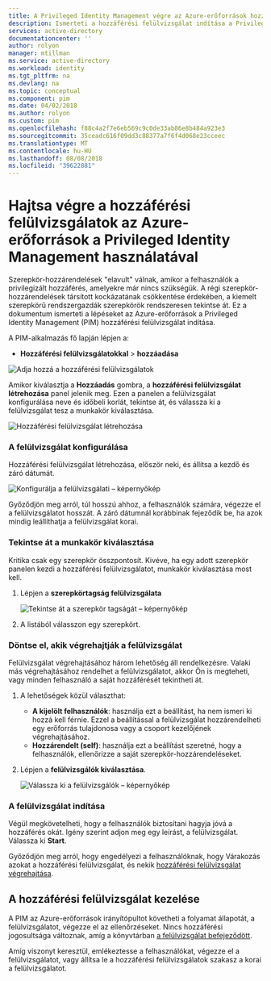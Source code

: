 ```yaml
---
title: A Privileged Identity Management végre az Azure-erőforrások hozzáférési felülvizsgálatok |} A Microsoft Docs
description: Ismerteti a hozzáférési felülvizsgálat indítása a Privileged Identity Management az Azure-erőforrások
services: active-directory
documentationcenter: ''
author: rolyon
manager: mtillman
ms.service: active-directory
ms.workload: identity
ms.tgt_pltfrm: na
ms.devlang: na
ms.topic: conceptual
ms.component: pim
ms.date: 04/02/2018
ms.author: rolyon
ms.custom: pim
ms.openlocfilehash: f88c4a2f7e6eb569c9c0de33ab86e8b484a923e3
ms.sourcegitcommit: 35ceadc616f09dd3c88377a7f6f4d068e23cceec
ms.translationtype: MT
ms.contentlocale: hu-HU
ms.lasthandoff: 08/08/2018
ms.locfileid: "39622881"
---
```

# <a name="perform-access-reviews-in-azure-resources-by-using-privileged-identity-management"></a>Hajtsa végre a hozzáférési felülvizsgálatok az Azure-erőforrások a Privileged Identity Management használatával
Szerepkör-hozzárendelések "elavult" válnak, amikor a felhasználók a privilegizált hozzáférés, amelyekre már nincs szükségük. A régi szerepkör-hozzárendelések társított kockázatának csökkentése érdekében, a kiemelt szerepkörű rendszergazdák szerepkörök rendszeresen tekintse át. Ez a dokumentum ismerteti a lépéseket az Azure-erőforrások a Privileged Identity Management (PIM) hozzáférési felülvizsgálat indítása.

A PIM-alkalmazás fő lapján lépjen a:

* **Hozzáférési felülvizsgálatokkal** > **hozzáadása**

![Adja hozzá a hozzáférési felülvizsgálatok](media/azure-pim-resource-rbac/rbac-access-review-home.png)

Amikor kiválasztja a **Hozzáadás** gombra, a **hozzáférési felülvizsgálat létrehozása** panel jelenik meg. Ezen a panelen a felülvizsgálat konfigurálása neve és időbeli korlát, tekintse át, és válassza ki a felülvizsgálat tesz a munkakör kiválasztása.

![Hozzáférési felülvizsgálat létrehozása](media/azure-pim-resource-rbac/rbac-create-access-review.png)

### <a name="configure-the-review"></a>A felülvizsgálat konfigurálása
Hozzáférési felülvizsgálat létrehozása, először neki, és állítsa a kezdő és záró dátumát.

![Konfigurálja a felülvizsgálati – képernyőkép](media/azure-pim-resource-rbac/rbac-access-review-setting-1.png)

Győződjön meg arról, túl hosszú ahhoz, a felhasználók számára, végezze el a felülvizsgálatot hosszát. A záró dátumnál korábbinak fejeződik be, ha azok mindig leállíthatja a felülvizsgálat korai.

### <a name="choose-a-role-to-review"></a>Tekintse át a munkakör kiválasztása
Kritika csak egy szerepkör összpontosít. Kivéve, ha egy adott szerepkör panelen kezdi a hozzáférési felülvizsgálatot, munkakör kiválasztása most kell.

1. Lépjen a **szerepkörtagság felülvizsgálata**
   
    ![Tekintse át a szerepkör tagságát – képernyőkép](media/azure-pim-resource-rbac/rbac-access-review-setting-2.png)
2. A listából válasszon egy szerepkört.

### <a name="decide-who-will-perform-the-review"></a>Döntse el, akik végrehajtják a felülvizsgálat
Felülvizsgálat végrehajtásához három lehetőség áll rendelkezésre. Valaki más végrehajtásához rendelhet a felülvizsgálatot, akkor Ön is megteheti, vagy minden felhasználó a saját hozzáférését tekintheti át.

1. A lehetőségek közül választhat:
   
   * **A kijelölt felhasználók**: használja ezt a beállítást, ha nem ismeri ki hozzá kell férnie. Ezzel a beállítással a felülvizsgálat hozzárendelheti egy erőforrás tulajdonosa vagy a csoport kezelőjének végrehajtásához.
   * **Hozzárendelt (self)**: használja ezt a beállítást szeretné, hogy a felhasználók, ellenőrizze a saját szerepkör-hozzárendeléseket.
   
2. Lépjen a **felülvizsgálók kiválasztása**.
   
    ![Válassza ki a felülvizsgálók – képernyőkép](media/azure-pim-resource-rbac/rbac-access-review-setting-3.png)

### <a name="start-the-review"></a>A felülvizsgálat indítása
Végül megkövetelheti, hogy a felhasználók biztosítani hagyja jóvá a hozzáférés okát. Igény szerint adjon meg egy leírást, a felülvizsgálat. Válassza ki **Start**.

Győződjön meg arról, hogy engedélyezi a felhasználóknak, hogy Várakozás azokat a hozzáférési felülvizsgálat, és nekik [hozzáférési felülvizsgálat végrehajtása](pim-resource-roles-perform-access-review.md).

## <a name="manage-the-access-review"></a>A hozzáférési felülvizsgálat kezelése
A PIM az Azure-erőforrások irányítópultot követheti a folyamat állapotát, a felülvizsgálatot, végezze el az ellenőrzéseket. Nincs hozzáférési jogosultsága változnak, amíg a könyvtárban [a felülvizsgálat befejeződött](pim-resource-roles-complete-access-review.md).

Amíg viszonyt keresztül, emlékeztesse a felhasználókat, végezze el a felülvizsgálatot, vagy állítsa le a hozzáférési felülvizsgálatok szakasz a korai a felülvizsgálatot.

